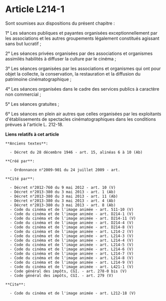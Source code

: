 # Article L214-1

Sont soumises aux dispositions du présent chapitre : 

1° Les séances publiques et payantes organisées exceptionnellement par les associations et les autres groupements légalement
constitués agissant sans but lucratif ; 

2° Les séances privées organisées par des associations et organismes assimilés habilités à diffuser la culture par le
cinéma ; 

3° Les séances organisées par les associations et organismes qui ont pour objet la collecte, la conservation, la restauration
et la diffusion du patrimoine cinématographique ; 

4° Les séances organisées dans le cadre des services publics à caractère non commercial ; 

5° Les séances gratuites ; 

6° Les séances en plein air autres que celles organisées par les exploitants d'établissements de spectacles
cinématographiques dans les conditions prévues à l'article L. 212-18.

**Liens relatifs à cet article**

	**Anciens textes**:

	  - Décret du 28 décembre 1946 - art. 15, alinéas 6 à 10 (Ab)

	**Créé par**:

	  - Ordonnance n°2009-901 du 24 juillet 2009 - art.

	**Cité par**:

	  - Décret n°2012-760 du 9 mai 2012 - art. 10 (V)
	  - Décret n°2013-380 du 3 mai 2013 - art. 1 (Ab)
	  - Décret n°2013-380 du 3 mai 2013 - art. 11 (Ab)
	  - Décret n°2013-380 du 3 mai 2013 - art. 4 (Ab)
	  - Décret n°2013-380 du 3 mai 2013 - art. 8 (Ab)
	  - Code du cinéma et de l'image animée - art. 511-10 (V)
	  - Code du cinéma et de l'image animée - art. D214-1 (V)
	  - Code du cinéma et de l'image animée - art. D214-11 (V)
	  - Code du cinéma et de l'image animée - art. D214-4 (V)
	  - Code du cinéma et de l'image animée - art. D214-8 (V)
	  - Code du cinéma et de l'image animée - art. L214-2 (V)
	  - Code du cinéma et de l'image animée - art. L214-3 (V)
	  - Code du cinéma et de l'image animée - art. L214-4 (V)
	  - Code du cinéma et de l'image animée - art. L214-5 (V)
	  - Code du cinéma et de l'image animée - art. L214-6 (V)
	  - Code du cinéma et de l'image animée - art. L214-7 (V)
	  - Code du cinéma et de l'image animée - art. L214-8 (V)
	  - Code du cinéma et de l'image animée - art. L214-9 (V)
	  - Code du cinéma et de l'image animée - art. L421-1 (V)
	  - Code général des impôts, CGI. - art. 278-0 bis (V)
	  - Code général des impôts, CGI. - art. 279 (V)

	**Cite**:

	  - Code du cinéma et de l'image animée - art. L212-18 (V)

